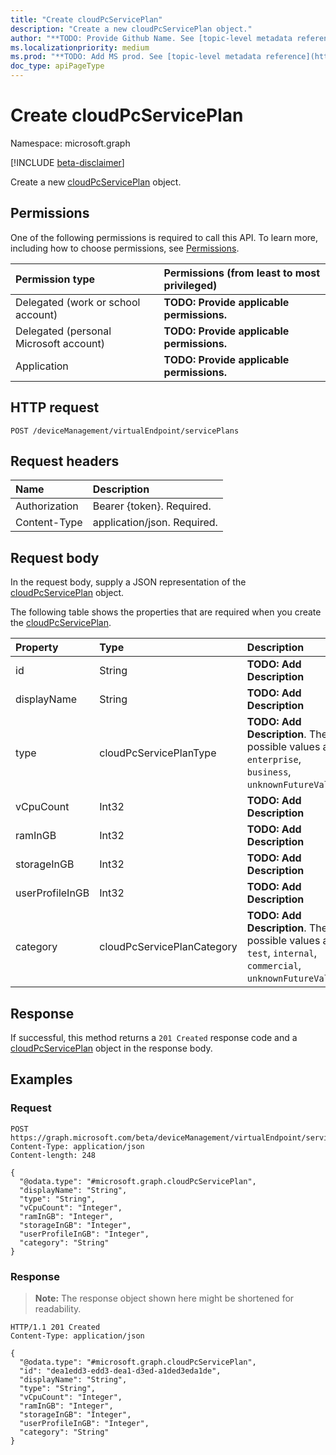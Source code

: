 ```yaml
---
title: "Create cloudPcServicePlan"
description: "Create a new cloudPcServicePlan object."
author: "**TODO: Provide Github Name. See [topic-level metadata reference](https://msgo.azurewebsites.net/add/document/guidelines/metadata.html#topic-level-metadata)**"
ms.localizationpriority: medium
ms.prod: "**TODO: Add MS prod. See [topic-level metadata reference](https://msgo.azurewebsites.net/add/document/guidelines/metadata.html#topic-level-metadata)**"
doc_type: apiPageType
---
```


# Create cloudPcServicePlan
Namespace: microsoft.graph

[!INCLUDE [beta-disclaimer](../../includes/beta-disclaimer.md)]

Create a new [cloudPcServicePlan](../resources/cloudpcserviceplan.md) object.

## Permissions
One of the following permissions is required to call this API. To learn more, including how to choose permissions, see [Permissions](/graph/permissions-reference).

|Permission type|Permissions (from least to most privileged)|
|:---|:---|
|Delegated (work or school account)|**TODO: Provide applicable permissions.**|
|Delegated (personal Microsoft account)|**TODO: Provide applicable permissions.**|
|Application|**TODO: Provide applicable permissions.**|

## HTTP request

<!-- {
  "blockType": "ignored"
}
-->
``` http
POST /deviceManagement/virtualEndpoint/servicePlans
```

## Request headers
|Name|Description|
|:---|:---|
|Authorization|Bearer {token}. Required.|
|Content-Type|application/json. Required.|

## Request body
In the request body, supply a JSON representation of the [cloudPcServicePlan](../resources/cloudpcserviceplan.md) object.

The following table shows the properties that are required when you create the [cloudPcServicePlan](../resources/cloudpcserviceplan.md).

|Property|Type|Description|
|:---|:---|:---|
|id|String|**TODO: Add Description**|
|displayName|String|**TODO: Add Description**|
|type|cloudPcServicePlanType|**TODO: Add Description**. The possible values are: `enterprise`, `business`, `unknownFutureValue`.|
|vCpuCount|Int32|**TODO: Add Description**|
|ramInGB|Int32|**TODO: Add Description**|
|storageInGB|Int32|**TODO: Add Description**|
|userProfileInGB|Int32|**TODO: Add Description**|
|category|cloudPcServicePlanCategory|**TODO: Add Description**. The possible values are: `test`, `internal`, `commercial`, `unknownFutureValue`.|



## Response

If successful, this method returns a `201 Created` response code and a [cloudPcServicePlan](../resources/cloudpcserviceplan.md) object in the response body.

## Examples

### Request
<!-- {
  "blockType": "request",
  "name": "create_cloudpcserviceplan_from_"
}
-->
``` http
POST https://graph.microsoft.com/beta/deviceManagement/virtualEndpoint/servicePlans
Content-Type: application/json
Content-length: 248

{
  "@odata.type": "#microsoft.graph.cloudPcServicePlan",
  "displayName": "String",
  "type": "String",
  "vCpuCount": "Integer",
  "ramInGB": "Integer",
  "storageInGB": "Integer",
  "userProfileInGB": "Integer",
  "category": "String"
}
```


### Response
>**Note:** The response object shown here might be shortened for readability.
<!-- {
  "blockType": "response",
  "truncated": true,
  "@odata.type": "microsoft.graph.cloudPcServicePlan"
}
-->
``` http
HTTP/1.1 201 Created
Content-Type: application/json

{
  "@odata.type": "#microsoft.graph.cloudPcServicePlan",
  "id": "dea1edd3-edd3-dea1-d3ed-a1ded3eda1de",
  "displayName": "String",
  "type": "String",
  "vCpuCount": "Integer",
  "ramInGB": "Integer",
  "storageInGB": "Integer",
  "userProfileInGB": "Integer",
  "category": "String"
}
```

